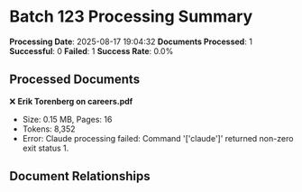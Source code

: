 # Batch 123 Processing Summary

**Processing Date**: 2025-08-17 19:04:32
**Documents Processed**: 1
**Successful**: 0
**Failed**: 1
**Success Rate**: 0.0%

## Processed Documents

❌ **Erik Torenberg on careers.pdf**
   - Size: 0.15 MB, Pages: 16
   - Tokens: 8,352
   - Error: Claude processing failed: Command '['claude']' returned non-zero exit status 1.

## Document Relationships
